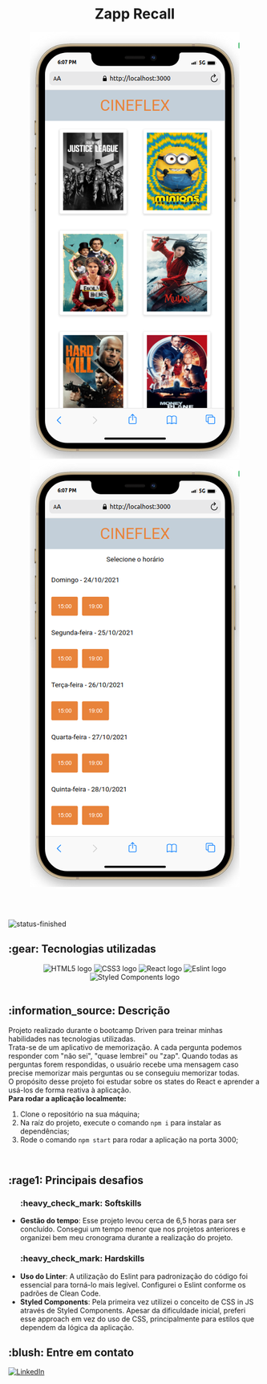 <h1 align="center">Zapp Recall</h1>
<div align="center">
  <img src="./src/assets/logo1.png" />
  <img src="./src/assets/logo2.png" />
</div>

<br><br>

![status-finished](https://user-images.githubusercontent.com/97575616/152926720-d042178b-24c0-4d6b-94fb-0ccbd3c082cc.svg)
<!-- ![status-in-progress](https://user-images.githubusercontent.com/97575616/153774620-d6a0a615-9d38-4402-ae72-20c52f8bbd5c.svg) -->

<h2> :gear: Tecnologias utilizadas</h2>
<div align="center">
  <img src="https://img.shields.io/badge/HTML5-282C34?logo=html5&logoColor=E34F26" alt="HTML5 logo" title="HTML5" height="35" />
  <img src="https://img.shields.io/badge/CSS3-282C34?logo=css3&logoColor=1572B6" alt="CSS3 logo" title="CSS3" height="35" />
  <img src="https://img.shields.io/badge/React-282C34?logo=react&logoColor=1572B6" alt="React logo" title="React" height="35" />
  <img src="https://img.shields.io/badge/Eslint-282C34?logo=eslint&logoColor=purple" alt="Eslint logo" title="Eslint" height="35" />
  <img src="https://img.shields.io/badge/Styled Components-282C34?logo=Styled Components&logoColor=white" alt="Styled Components logo" title="Styled       Components" height="35" />
</div>

<br>

<h2>:information_source: Descrição</h2>
<p>
  Projeto realizado durante o bootcamp Driven para treinar minhas habilidades nas tecnologias utilizadas.
  <br>
  Trata-se de um aplicativo de memorização. A cada pergunta podemos responder com "não sei", "quase lembrei" ou "zap". Quando todas as perguntas forem     respondidas, o usuário recebe uma mensagem caso precise memorizar mais perguntas ou se conseguiu memorizar todas.
  <br>
  O propósito desse projeto foi estudar sobre os states do React e aprender a usá-los de forma reativa à aplicação.
  <br>
  <strong>Para rodar a aplicação localmente:</strong>
</p>
<ol>
   <li>Clone o repositório na sua máquina;</li>
   <li>Na raíz do projeto, execute o comando <code>npm i</code> para instalar as dependências;</li>
   <li>Rode o comando <code>npm start</code> para rodar a aplicação na porta 3000;</li>
</ol>

<br>

<h2>
   :rage1: Principais desafios
</h2>
<ul>
  <h3>:heavy_check_mark: Softskills</h3>
  <li>
    <strong>Gestão do tempo</strong>: Esse projeto levou cerca de 6,5 horas para ser concluído. Consegui um tempo menor que nos projetos anteriores e
    organizei bem meu cronograma durante a realização do projeto.
  </li>
  
  <h3>:heavy_check_mark: Hardskills</h3>
  <li>
    <strong>Uso do Linter</strong>: A utilização do Eslint para padronização do código foi essencial para torná-lo mais legível. Configurei o Eslint         conforme os padrões de Clean Code.
  </li>
  <li>
    <strong>Styled Components</strong>: Pela primeira vez utilizei o conceito de CSS in JS através de Styled Components. Apesar da dificuldade inicial,
    preferi esse approach em vez do uso de CSS, principalmente para estilos que dependem da lógica da aplicação.
  </li>
</ul>

<h2>:blush: Entre em contato</h2>

[![LinkedIn][linkedin-shield]][linkedin-url]

[linkedin-shield]: https://img.shields.io/badge/-LinkedIn-black.svg?style=for-the-badge&logo=linkedin&colorB=blue
[linkedin-url]: https://www.linkedin.com/in/danilo-leao-dev/
